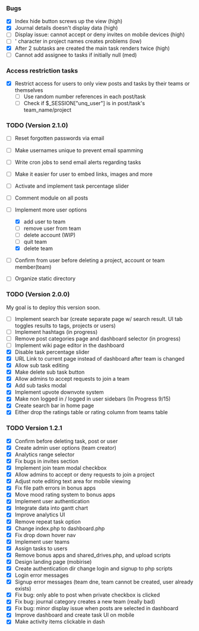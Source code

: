 ### Bugs
  - [X] Index hide button screws up the view (high)
  - [X] Journal details doesn't display data (high)
  - [ ] Display issue: cannot accept or deny invites on mobile devices (high)
  - [ ] ' character in project names creates problems (low)
  - [X] After 2 subtasks are created the main task renders twice (high)
  - [ ] Cannot add assignee to tasks if initially null (med)
  
### Access restriction tasks
- [X] Restrict access for users to only view posts and tasks by their teams or themselves
  - [ ] Use random number references in each post/task
  - [ ] Check if $_SESSION["unq_user"] is in post/task's team_name/project

### TODO (Version 2.1.0)
- [ ] Reset forgotten passwords via email
- [ ] Make usernames unique to prevent email spamming
- [ ] Write cron jobs to send email alerts regarding tasks
- [ ] Make it easier for user to embed links, images and more
- [ ] Activate and implement task percentage slider
- [ ] Comment module on all posts
- [ ] Implement more user options
  - [X] add user to team
  - [ ] remove user from team
  - [ ] delete account (WIP)
  - [ ] quit team
  - [X] delete team
- [ ] Confirm from user before deleting a project, account or team member(team)
- [ ] Organize static directory


### TODO (Version 2.0.0)
My goal is to deploy this version soon.

- [ ] Implement search bar (create separate page w/ search result. UI tab toggles results to tags, projects or users)
- [ ] Implement hashtags (in progress)
- [ ] Remove post categories page and dashboard selector (in progress)
- [ ] Implement wiki page editor in the dashboard
- [X] Disable task percentage slider
- [X] URL Link to current page instead of dashboard after team is changed
- [X] Allow sub task editing
- [X] Make delete sub task button
- [X] Allow admins to accept requests to join a team
- [X] Add sub tasks modal
- [X] Implement upvote downvote system
- [X] Make non logged in / logged in user sidebars (In Progress 9/15)
- [X] Create search bar in home page
- [X] Either drop the ratings table or rating column from teams table
  
### TODO Version 1.2.1
- [X] Confirm before deleting task, post or user
- [X] Create admin user options (team creator)
- [X] Analytics range selector
- [X] Fix bugs in invites section
- [X] Implement join team modal checkbox
- [X] Allow admins to accept or deny requests to join a project
- [X] Adjust note editing text area for mobile viewing
- [X] Fix file path errors in bonus apps
- [X] Move mood rating system to bonus apps
- [X] Implement user authentication
- [X] Integrate data into gantt chart 
- [X] Improve analytics UI
- [X] Remove repeat task option
- [X] Change index.php to dashboard.php
- [X] Fix drop down hover nav
- [X] Implement user teams
- [X] Assign tasks to users
- [X] Remove bonus apps and shared_drives.php, and upload scripts
- [X] Design landing page (mobirise)
- [X] Create authentication dir change login and signup to php scripts
- [X] Login error messages
- [X] Signup error messages (team dne, team cannot be created, user already exists)
- [X] Fix bug: only able to post when private checkbox is clicked
- [X] Fix bug: journal category creates a new team (really bad)
- [X] Fix bug: minor display issue when posts are selected in dashboard
- [X] Improve dashboard and create task UI on mobile
- [X] Make activity items clickable in dash
